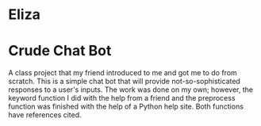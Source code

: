 # Eliza
# Crude Chat Bot

A class project that my friend introduced to me and got me to do from scratch.  This is a simple chat bot that will provide not-so-sophisticated responses to
a user's inputs.  The work was done on my own; however, the keyword function I did with the help from a friend and the preprocess function was finished with
the help of a Python help site.  Both functions have references cited.
